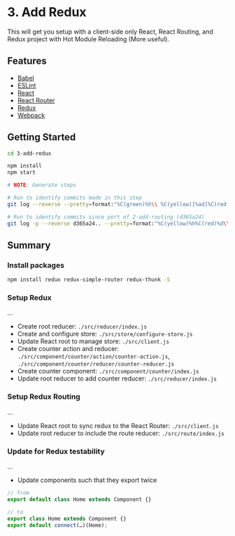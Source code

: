 # 3. Add Redux

This will get you setup with a client-side only React, React Routing, and Redux project with Hot Module Reloading (More useful).

## Features

- [Babel](https://babeljs.io/)
- [ESLint](http://eslint.org/)
- [React](https://facebook.github.io/react/)
- [React Router](https://github.com/rackt/react-router)
- [Redux](http://redux.js.org/)
- [Webpack](https://webpack.github.io/)

## Getting Started

```sh
cd 3-add-redux

npm install
npm start

# NOTE: Generate steps

# Run to identify commits made in this step
git log --reverse --pretty=format:"%C(green)%h\\ %C(yellow)[%ad]%C(red)%d\\ %C(reset)%s%C(blue)\\ [%cn]%C(reset)" --decorate --date=relative .

# Run to identify commits since port of 2-add-routing (d365a24)
git log -p --reverse d365a24.. --pretty=format:"%C(yellow)%h%C(red)%d\\ %C(reset)%s%C(blue)\\ [%cn]%C(reset)" --decorate --numstat .
```

## Summary

### Install packages

```sh
npm install redux redux-simple-router redux-thunk -S
```

### Setup Redux

…

- Create root reducer: `./src/reducer/index.js`
- Create and configure store: `./src/store/configure-store.js`
- Update React root to manage store: `./src/client.js`
- Create counter action and reducer: `./src/component/counter/action/counter-action.js`, `./src/component/counter/reducer/counter-reducer.js`
- Create counter component: `./src/component/counter/index.js`
- Update root reducer to add counter reducer: `./src/reducer/index.js`

### Setup Redux Routing

…

- Update React root to sync redux to the React Router: `./src/client.js`
- Update root reducer to include the route reducer: `./src/route/index.js`

### Update for Redux testability

…

- Update components such that they export twice

```js
// from
export default class Home extends Component {}

// to
export class Home extends Component {}
export default connect(…)(Home);
```
